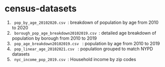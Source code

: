 # census-datasets
1. <code> pop_by_age_20102020.csv </code>: breakdown of population by age from 2010 to 2020
2. <code> borough_pop_age_breakdown20102019.csv </code>: detailed age breakdown of population by borough from 2010 to 2019
3.  <code> pop_age_breakdown20102019.csv </code> : population by age from 2010 to 2019
4.  <code> pop_linear_age_20102021.csv </code> : population grouped to match NYPD datasets
5.  <code> nyc_income_pop_2019.csv </code>: Household income by zip codes
